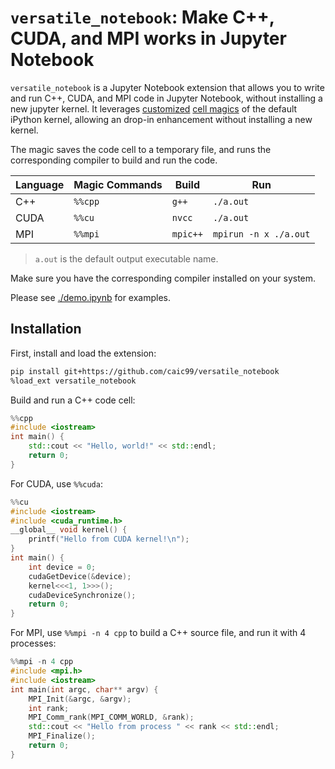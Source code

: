 # `versatile_notebook`: Make C++, CUDA, and MPI works in Jupyter Notebook

`versatile_notebook` is a Jupyter Notebook extension that allows you to write and run C++, CUDA, and MPI code in Jupyter Notebook, without installing a new jupyter kernel.
It leverages [customized](https://ipython.readthedocs.io/en/stable/config/custommagics.html) [cell magics](https://ipython.readthedocs.io/en/stable/interactive/magics.html) of the default iPython kernel, allowing an drop-in enhancement without installing a new kernel.

The magic saves the code cell to a temporary file, and runs the corresponding compiler to build and run the code.

| Language | Magic Commands | Build | Run |
| --- | --- | --- | --- |
| C++ | `%%cpp` | `g++` | `./a.out` |
| CUDA | `%%cu` | `nvcc` | `./a.out` |
| MPI | `%%mpi` | `mpic++` | `mpirun -n x ./a.out` |

> `a.out` is the default output executable name.

Make sure you have the corresponding compiler installed on your system.

Please see [./demo.ipynb](./demo.ipynb) for examples.

## Installation

First, install and load the extension:
```bash
pip install git+https://github.com/caic99/versatile_notebook
%load_ext versatile_notebook
```

Build and run a C++ code cell:
```cpp
%%cpp
#include <iostream>
int main() {
	std::cout << "Hello, world!" << std::endl;
	return 0;
}
```

For CUDA, use `%%cuda`:
```cpp
%%cu
#include <iostream>
#include <cuda_runtime.h>
__global__ void kernel() {
    printf("Hello from CUDA kernel!\n");
}
int main() {
    int device = 0;
    cudaGetDevice(&device);
    kernel<<<1, 1>>>();
    cudaDeviceSynchronize();
    return 0;
}
```

For MPI, use `%%mpi -n 4 cpp` to build a C++ source file, and run it with 4 processes:
```cpp
%%mpi -n 4 cpp
#include <mpi.h>
#include <iostream>
int main(int argc, char** argv) {
    MPI_Init(&argc, &argv);
    int rank;
    MPI_Comm_rank(MPI_COMM_WORLD, &rank);
    std::cout << "Hello from process " << rank << std::endl;
    MPI_Finalize();
    return 0;
}
```
